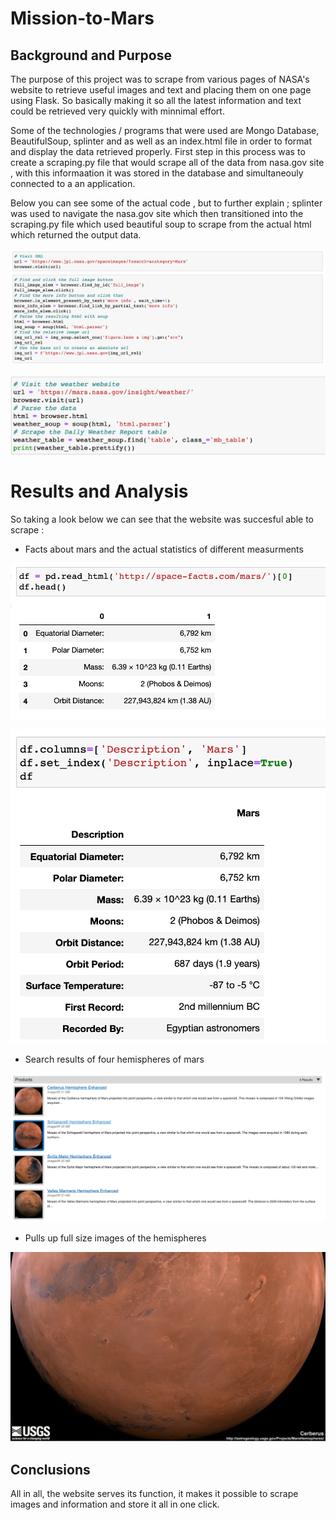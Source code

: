 # Mission-to-Mars

## Background and Purpose

The purpose of this project was to scrape from various pages of NASA's website to retrieve useful images and text and placing them on one page using Flask. So basically making it so all the latest information and text could be retrieved very quickly with minnimal effort.

Some of the technologies / programs that were used are Mongo Database, BeautifulSoup, splinter and as well as an index.html file in order to format and display the data retrieved properly. First step in this process was to create a scraping.py file that would scrape all of the data from nasa.gov site , with this informaation it was stored in the database and simultaneouly connected to a an application.

Below you can see some of the actual code , but to further explain ; splinter was used to navigate the nasa.gov site which then transitioned into the scraping.py file which used beautiful soup to scrape from the actual html which returned the output data.


![](Analysis/Code1.png)


![](Analysis/Code2.png)

# Results and Analysis

So taking a look below we can see that the website was succesful able to scrape :

* Facts about mars and the actual statistics of different measurments 


![](Analysis/MarsFacts1.png)


![](Analysis/MarsFacts2.png)

* Search results of four hemispheres of mars


![](Analysis/4Hemis.png)

* Pulls up full size images of the hemispheres


![](Analysis/Fully.png)


## Conclusions

All in all, the website serves its function, it makes it possible to scrape images and information and store it all in one click. 
